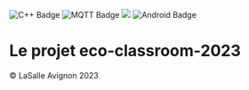 ![C++ Badge](https://img.shields.io/badge/C%2B%2B-00599C?logo=cplusplus&logoColor=fff&style=plastic) ![MQTT Badge](https://img.shields.io/badge/MQTT-606?logo=mqtt&logoColor=fff&style=plastic) ![](https://badgen.net/badge/Qt/5.12.8/green) ![Android Badge](https://img.shields.io/badge/Android-3DDC84?logo=android&logoColor=fff&style=plastic)

# Le projet eco-classroom-2023


©️ LaSalle Avignon 2023
